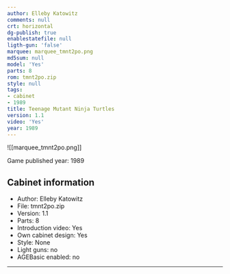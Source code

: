 ```yaml
---
author: Elleby Katowitz
comments: null
crt: horizontal
dg-publish: true
enablestatefile: null
ligth-gun: 'false'
marquee: marquee_tmnt2po.png
md5sum: null
model: 'Yes'
parts: 8
rom: tmnt2po.zip
style: null
tags:
- cabinet
- 1989
title: Teenage Mutant Ninja Turtles
version: 1.1
video: 'Yes'
year: 1989
---
```


![[marquee_tmnt2po.png]]

Game published year: 1989

## Cabinet information

- Author: Elleby Katowitz
- File: tmnt2po.zip
- Version: 1.1
- Parts: 8
- Introduction video: Yes
- Own cabinet design: Yes
- Style: None
- Light guns: no
- AGEBasic enabled: no

---
